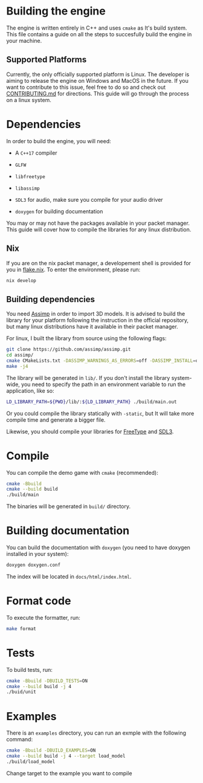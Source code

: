 # Building the engine

The engine is written entirely in C++ and uses `cmake` as It's build system. This file
contains a guide on all the steps to succesfully build the engine in your machine.

## Supported Platforms

Currently, the only officially supported platform is Linux. The developer is aiming
to release the engine on Windows and MacOS in the future. If you want to contribute
to this issue, feel free to do so and check out [CONTRIBUTING.md](./CONTRIBUTING.md)
for directions. This guide will go through the process on a linux system.

# Dependencies

In order to build the engine, you will need:

- A `C++17` compiler

- `GLFW`

- `libfreetype`

- `libassimp`

- `SDL3` for audio, make sure you compile for your audio driver

- `doxygen` for building documentation

You may or may not have the packages available in your packet manager. This
guide will cover how to compile the libraries for any linux distribution.

## Nix

If you are on the nix packet manager, a developement shell is provided for you
in [flake.nix](./flake.nix). To enter the environment, please run:
```bash
nix develop
```

## Building dependencies

You need [Assimp](https://github.com/assimp/assimp) in order to import 3D models. It is
advised to build the library for your platform following the instruction in the official
repository, but many linux distributions have it available in their packet manager. 

For linux, I built the library from source using the following flags:
```bash
git clone https://github.com/assimp/assimp.git
cd assimp/
cmake CMakeLists.txt -DASSIMP_WARNINGS_AS_ERRORS=off -DASSIMP_INSTALL=off
make -j4
```
The library will be generated in `lib/`. If you don't install the library system-wide,
you need to specify the path in an environment variable to run the application, like so:
```bash
LD_LIBRARY_PATH=${PWD}/lib/:${LD_LIBRARY_PATH} ./build/main.out
```
Or you could compile the library statically with `-static`, but It will take more compile
time and generate a bigger file.

Likewise, you should compile your libraries for [FreeType](https://freetype.org/) and [SDL3](https://wiki.libsdl.org/SDL3/FrontPage).

# Compile

You can compile the demo game with `cmake` (recommended):
```bash
cmake -Bbuild
cmake --build build
./build/main
```
The binaries will be generated in `build/` directory.

# Building documentation

You can build the documentation with `doxygen` (you need to have doxygen installed in your system):
```bash
doxygen doxygen.conf
```
The index will be located in `docs/html/index.html`.

# Format code
To execute the formatter, run:
```bash
make format
```

# Tests

To build tests, run:
```bash
cmake -Bbuild -DBUILD_TESTS=ON
cmake --build build -j 4
./buid/unit
```

# Examples

There is an `examples` directory, you can run an exmple with the following command:
```bash
cmake -Bbuild -DBUILD_EXAMPLES=ON
cmake --build build -j 4 --target load_model
./build/load_model
```
Change target to the example you want to compile
